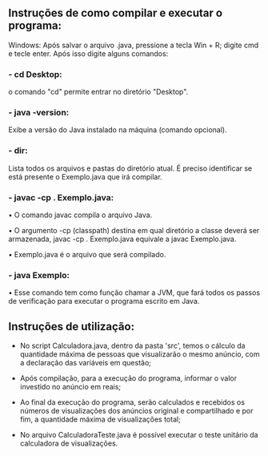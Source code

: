 ## Instruções de como compilar e executar o programa:

Windows: Após salvar o arquivo .java, pressione a tecla Win + R; digite cmd e tecle enter. Após isso digite alguns comandos:
### - cd Desktop:
o comando "cd" permite entrar no diretório "Desktop".


### - java -version:
Exibe a versão do Java instalado na máquina (comando opcional).


### - dir:
Lista todos os arquivos e pastas do diretório atual. É preciso identificar se está presente o Exemplo.java que irá compilar.


### - javac -cp . Exemplo.java:

•	O comando javac compila o arquivo Java.

•	O argumento -cp (classpath) destina em qual diretório a classe deverá ser armazenada, javac -cp . Exemplo.java equivale a javac Exemplo.java.

•	Exemplo.java é o arquivo que será compilado.

### - java Exemplo:

•	Esse comando tem como função chamar a JVM, que fará todos os passos de verificação para executar o programa escrito em Java.



## Instruções de utilização:

- No script Calculadora.java, dentro da pasta 'src', temos o cálculo da quantidade máxima de pessoas que visualizarão o mesmo anúncio, com a declaração das variáveis em questão;

- Após compilação, para a execução do programa, informar o valor investido no anúncio em reais;

- Ao final da execução do programa, serão calculados e recebidos os números de visualizações dos anúncios original e compartilhado e por fim, a quantidade máxima de visualizações total;

- No arquivo CalculadoraTeste.java é possível executar o teste unitário da calculadora de visualizações.
